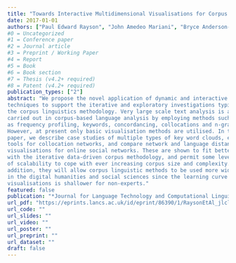 ```yaml
---
title: "Towards Interactive Multidimensional Visualisations for Corpus Linguistics"
date: 2017-01-01
authors: ["Paul Edward Rayson", "John Amedeo Mariani", "Bryce Anderson-Cooper", "Alistair Baron", "David Stephen Gullick", "Andrew Moore", "Steve Wattam"]
#0 = Uncategorized
#1 = Conference paper
#2 = Journal article
#3 = Preprint / Working Paper
#4 = Report
#5 = Book
#6 = Book section
#7 = Thesis (v4.2+ required)
#8 = Patent (v4.2+ required)
publication_types: ["2"]
abstract: "We propose the novel application of dynamic and interactive visualisation
techniques to support the iterative and exploratory investigations typical of
the corpus linguistics methodology. Very large scale text analysis is already
carried out in corpus-based language analysis by employing methods such
as frequency profiling, keywords, concordancing, collocations and n-grams.
However, at present only basic visualisation methods are utilised. In this
paper, we describe case studies of multiple types of key word clouds, explorer
tools for collocation networks, and compare network and language distance
visualisations for online social networks. These are shown to fit better
with the iterative data-driven corpus methodology, and permit some level
of scalability to cope with ever increasing corpus size and complexity. In
addition, they will allow corpus linguistic methods to be used more widely
in the digital humanities and social sciences since the learning curve with
visualisations is shallower for non-experts."
featured: false
publication: "*Journal for Language Technology and Computational Linguistics*"
url_pdf: "https://eprints.lancs.ac.uk/id/eprint/86390/1/RaysonEtAl_jlcl_2017.pdf"
url_code: ""
url_slides: ""
url_video: ""
url_poster: ""
url_preprint: ""
url_dataset: ""
draft: false
---
```


